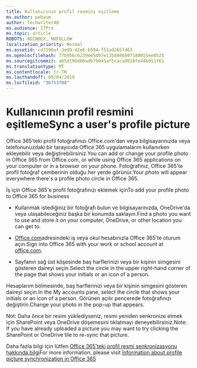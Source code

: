 ```yaml
---
title: Kullanıcının profil resmini eşitleme
ms.author: pebaum
author: Techwriter40
ms.audience: ITPro
ms.topic: article
ROBOTS: NOINDEX, NOFOLLOW
localization_priority: Normal
ms.assetid: cd7196af-3ed9-42e6-b594-f51ad265fd63
ms.openlocfilehash: 77b956c6239ee5d97e1358986807180055ee0525
ms.sourcegitcommit: a65d196d00adb70045af5caca9828fe44b951f61
ms.translationtype: MT
ms.contentlocale: tr-TR
ms.lasthandoff: 09/04/2019
ms.locfileid: "36753708"
---
```

# <a name="sync-a-users-profile-picture"></a><span data-ttu-id="3c8fd-102">Kullanıcının profil resmini eşitleme</span><span class="sxs-lookup"><span data-stu-id="3c8fd-102">Sync a user's profile picture</span></span>

<span data-ttu-id="3c8fd-103">Office 365'teki profil fotoğrafınızı Office.com'dan veya bilgisayarınızda veya telefonunuzdaki bir tarayıcıda Office 365 uygulamalarını kullanırken ekleyebilir veya değiştirebilirsiniz.</span><span class="sxs-lookup"><span data-stu-id="3c8fd-103">You can add or change your profile photo in Office 365 from Office.com, or while using Office 365 applications on your computer or in a browser on your phone.</span></span> <span data-ttu-id="3c8fd-104">Fotoğrafınız, Office 365'te profil fotoğraf çemberinin olduğu her yerde görünür.</span><span class="sxs-lookup"><span data-stu-id="3c8fd-104">Your photo will appear everywhere there's a profile photo circle in Office 365.</span></span>

<span data-ttu-id="3c8fd-105">İş için Office 365'e profil fotoğrafınızı eklemek için</span><span class="sxs-lookup"><span data-stu-id="3c8fd-105">To add your profile photo to Office 365 for business</span></span>

- <span data-ttu-id="3c8fd-106">Kullanmak istediğiniz bir fotoğrafı bulun ve bilgisayarınızda, OneDrive'da veya ulaşabileceğiniz başka bir konumda saklayın.</span><span class="sxs-lookup"><span data-stu-id="3c8fd-106">Find a photo you want to use and store it on your computer, OneDrive, or other location you can get to.</span></span>

- <span data-ttu-id="3c8fd-107">[Office.com](http://www.office.com)adresindeki iş veya okul hesabınızla Office 365'te oturum açın.</span><span class="sxs-lookup"><span data-stu-id="3c8fd-107">Sign into Office 365 with your work or school account at [office.com](http://www.office.com).</span></span>

- <span data-ttu-id="3c8fd-108">Sayfanın sağ üst köşesinde baş harflerinizi veya bir kişinin simgesini gösteren daireyi seçin.</span><span class="sxs-lookup"><span data-stu-id="3c8fd-108">Select the circle in the upper right-hand corner of the page that shows your initials or an icon of a person.</span></span>

<span data-ttu-id="3c8fd-109">Hesaplarım bölmesinde, baş harflerinizi veya bir kişinin simgesini gösteren daireyi seçin.</span><span class="sxs-lookup"><span data-stu-id="3c8fd-109">In the My accounts pane, select the circle that shows your initials or an icon of a person.</span></span> <span data-ttu-id="3c8fd-110">Görünen açılır pencerede fotoğrafınızı değiştirin.</span><span class="sxs-lookup"><span data-stu-id="3c8fd-110">Change your photo in the pop-up that appears.</span></span>

<span data-ttu-id="3c8fd-111">Not: Daha önce bir resim yüklediyseniz, resmi yeniden senkronize etmek için SharePoint veya OneDrive döşemesini tıklatmayı deneyebilirsiniz.</span><span class="sxs-lookup"><span data-stu-id="3c8fd-111">Note: If you have already uploaded a picture you may want to try clicking the SharePoint or OneDrive tile to re-sync that picture.</span></span>

<span data-ttu-id="3c8fd-112">Daha fazla bilgi için lütfen [Office 365'teki profil resmi senkronizasyonu hakkında bilgi](https://support.office.com/article/information-about-profile-picture-synchronization-in-office-365-20594d76-d054-4af4-a660-401133e3d48a)</span><span class="sxs-lookup"><span data-stu-id="3c8fd-112">For more information, please visit [Information about profile picture synchronization in Office 365](https://support.office.com/article/information-about-profile-picture-synchronization-in-office-365-20594d76-d054-4af4-a660-401133e3d48a)</span></span>

